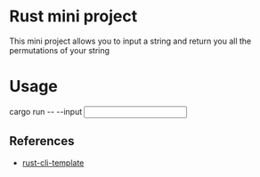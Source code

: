 # Rust mini project
This mini project allows you to input a string and return you all the permutations of your string

# Usage
cargo run -- --input <INPUT>

## References

* [rust-cli-template](https://github.com/kbknapp/rust-cli-template)
